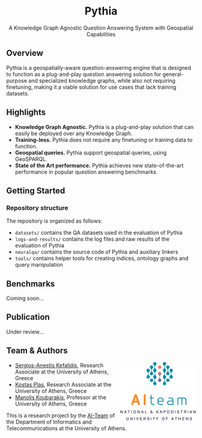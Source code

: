 <div align="center">
  <h1>Pythia</h1>
</div>

<div align="center">
  A Knowledge Graph Agnostic Question Answering System with Geospatial Capabilities
</div>

## Overview
Pythia is a geospatially-aware question-answering engine that is designed to function as a plug-and-play question answering solution for general-purpose and specialized knowledge graphs, while also not requiring finetuning, making it a viable solution for use cases that lack training datasets.

## Highlights
- **Knowledge Graph Agnostic.** Pythia is a plug-and-play solution that can easily be deployed over any Knowledge Graph.
- **Training-less.** Pythia does not require any finetuning or training data to function.
- **Geospatial queries.** Pythia support geospatial queries, using GeoSPARQL.
- **State of the Art performance.** Pythia achieves new state-of-the-art performance in popular question answering benchmarks.

## Getting Started

### Repository structure
The repository is organized as follows:
- `datasets/` contains the QA datasets used in the evaluation of Pythia
- `logs-and-results/` contains the log files and raw results of the evaluation of Pythia
- `neuralqa/` contains the source code of Pythia and auxiliary linkers
- `tools/` contains helper tools for creating indices, ontology graphs and query manipulation

## Benchmarks
Coming soon...

## Publication
Under review...

## Team & Authors

<img align="right" src="https://github.com/AI-team-UoA/.github/blob/main/AI_LOGO.png?raw=true" alt="ai-team-uoa" width="200"/>

- [Sergios-Anestis Kefalidis](http://users.uoa.gr/~skefalidis/), Research Associate at the University of Athens, Greece
- [Kostas Plas](https://www.madgik.di.uoa.gr/el/people/msc-student/kplas), Research Associate at the University of Athens, Greece
- [Manolis Koubarakis](https://cgi.di.uoa.gr/~koubarak/), Professor at the University of Athens, Greece

This is a research project by the [AI-Team](https://ai.di.uoa.gr) of the Department of Informatics and Telecommunications at the University of Athens.
